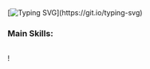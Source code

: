 ##

[![Typing SVG](https://readme-typing-svg.herokuapp.com?font=Fira+Code&pause=1000&color=1F37F7&width=435&lines=Hello+There%2C+my+name+is+Marcos+Vinicius;I'm+26+years+old;I'm+from+Brazil;Data+Scientist;Be+Welcome!)](https://git.io/typing-svg)

### Main Skills:

![<link rel="stylesheet" type='text/css' href="https://cdn.jsdelivr.net/gh/devicons/devicon@latest/devicon.min.css" />](https://img.shields.io/badge/Python-3776AB?style=for-the-badge&logo=python&logoColor=white)

!<link rel="stylesheet" type='text/css' href="https://cdn.jsdelivr.net/gh/devicons/devicon@latest/devicon.min.css" />
          
<!--
**Marcosvfv/Marcosvfv** is a ✨ _special_ ✨ repository because its `README.md` (this file) appears on your GitHub profile.

Here are some ideas to get you started:

- 🔭 I’m currently working on ...
- 🌱 I’m currently learning ...
- 👯 I’m looking to collaborate on ...
- 🤔 I’m looking for help with ...
- 💬 Ask me about ...
- 📫 How to reach me: ...
- 😄 Pronouns: ...
- ⚡ Fun fact: ...
-->
